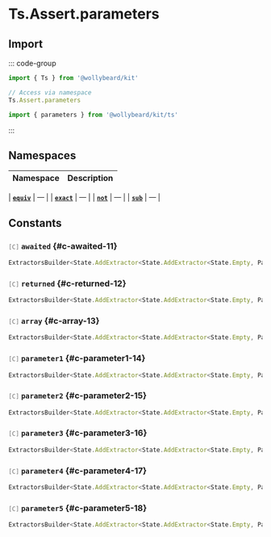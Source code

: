 # Ts.Assert.parameters

## Import

::: code-group

```typescript [Namespace]
import { Ts } from '@wollybeard/kit'

// Access via namespace
Ts.Assert.parameters
```

```typescript [Barrel]
import { parameters } from '@wollybeard/kit/ts'
```

:::

## Namespaces

| Namespace | Description |
| --------- | ----------- |

| [**`equiv`**](/api/ts/assert/parameters/equiv) | — |
| [**`exact`**](/api/ts/assert/parameters/exact) | — |
| [**`not`**](/api/ts/assert/parameters/not) | — |
| [**`sub`**](/api/ts/assert/parameters/sub) | — |

## Constants

### <span style="opacity: 0.6; font-weight: normal; font-size: 0.85em;">`[C]`</span> `awaited`<SourceLink inline href="https://github.com/jasonkuhrt/kit/blob/main/./src/utils/ts/assert/builder-generated/parameters/$$.ts#L11" /> {#c-awaited-11}

```typescript
ExtractorsBuilder<State.AddExtractor<State.AddExtractor<State.Empty, Parameters$>, Awaited$>>
```

### <span style="opacity: 0.6; font-weight: normal; font-size: 0.85em;">`[C]`</span> `returned`<SourceLink inline href="https://github.com/jasonkuhrt/kit/blob/main/./src/utils/ts/assert/builder-generated/parameters/$$.ts#L12" /> {#c-returned-12}

```typescript
ExtractorsBuilder<State.AddExtractor<State.AddExtractor<State.Empty, Parameters$>, Returned>>
```

### <span style="opacity: 0.6; font-weight: normal; font-size: 0.85em;">`[C]`</span> `array`<SourceLink inline href="https://github.com/jasonkuhrt/kit/blob/main/./src/utils/ts/assert/builder-generated/parameters/$$.ts#L13" /> {#c-array-13}

```typescript
ExtractorsBuilder<State.AddExtractor<State.AddExtractor<State.Empty, Parameters$>, ArrayElement>>
```

### <span style="opacity: 0.6; font-weight: normal; font-size: 0.85em;">`[C]`</span> `parameter1`<SourceLink inline href="https://github.com/jasonkuhrt/kit/blob/main/./src/utils/ts/assert/builder-generated/parameters/$$.ts#L14" /> {#c-parameter1-14}

```typescript
ExtractorsBuilder<State.AddExtractor<State.AddExtractor<State.Empty, Parameters$>, Parameter1>>
```

### <span style="opacity: 0.6; font-weight: normal; font-size: 0.85em;">`[C]`</span> `parameter2`<SourceLink inline href="https://github.com/jasonkuhrt/kit/blob/main/./src/utils/ts/assert/builder-generated/parameters/$$.ts#L15" /> {#c-parameter2-15}

```typescript
ExtractorsBuilder<State.AddExtractor<State.AddExtractor<State.Empty, Parameters$>, Parameter2>>
```

### <span style="opacity: 0.6; font-weight: normal; font-size: 0.85em;">`[C]`</span> `parameter3`<SourceLink inline href="https://github.com/jasonkuhrt/kit/blob/main/./src/utils/ts/assert/builder-generated/parameters/$$.ts#L16" /> {#c-parameter3-16}

```typescript
ExtractorsBuilder<State.AddExtractor<State.AddExtractor<State.Empty, Parameters$>, Parameter3>>
```

### <span style="opacity: 0.6; font-weight: normal; font-size: 0.85em;">`[C]`</span> `parameter4`<SourceLink inline href="https://github.com/jasonkuhrt/kit/blob/main/./src/utils/ts/assert/builder-generated/parameters/$$.ts#L17" /> {#c-parameter4-17}

```typescript
ExtractorsBuilder<State.AddExtractor<State.AddExtractor<State.Empty, Parameters$>, Parameter4>>
```

### <span style="opacity: 0.6; font-weight: normal; font-size: 0.85em;">`[C]`</span> `parameter5`<SourceLink inline href="https://github.com/jasonkuhrt/kit/blob/main/./src/utils/ts/assert/builder-generated/parameters/$$.ts#L18" /> {#c-parameter5-18}

```typescript
ExtractorsBuilder<State.AddExtractor<State.AddExtractor<State.Empty, Parameters$>, Parameter5>>
```
